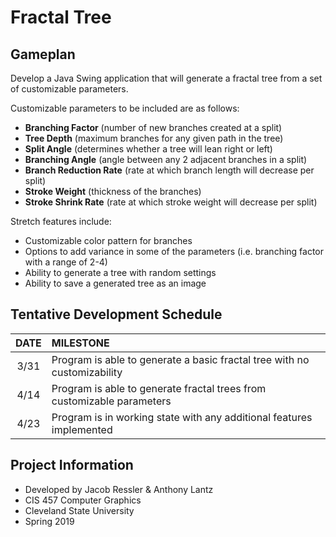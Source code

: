 # Fractal Tree

## Gameplan

Develop a Java Swing application that will generate a fractal tree from a set of customizable parameters.

Customizable parameters to be included are as follows:

- **Branching Factor** (number of new branches created at a split)
- **Tree Depth** (maximum branches for any given path in the tree)
- **Split Angle** (determines whether a tree will lean right or left)
- **Branching Angle** (angle between any 2 adjacent branches in a split)
- **Branch Reduction Rate** (rate at which branch length will decrease per split)
- **Stroke Weight** (thickness of the branches)
- **Stroke Shrink Rate** (rate at which stroke weight will decrease per split)

Stretch features include:

- Customizable color pattern for branches
- Options to add variance in some of the parameters (i.e. branching factor with a range of 2-4)
- Ability to generate a tree with random settings
- Ability to save a generated tree as an image

## Tentative Development Schedule

| DATE  | MILESTONE                                                              |
| :---: | :--------------------------------------------------------------------- |
| 3/31  | Program is able to generate a basic fractal tree with no customizability      |
| 4/14  | Program is able to generate fractal trees from customizable parameters |
| 4/23  | Program is in working state with any additional features implemented   |

## Project Information

- Developed by Jacob Ressler & Anthony Lantz
- CIS 457 Computer Graphics
- Cleveland State University
- Spring 2019
